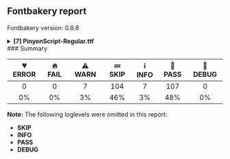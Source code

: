 ## Fontbakery report

Fontbakery version: 0.8.8

<details><summary><b>[7] PinyonScript-Regular.ttf</b></summary><div><details><summary>⚠ <b>WARN:</b> Glyphs are similiar to Google Fonts version? (<a href="https://font-bakery.readthedocs.io/en/latest/fontbakery/profiles/googlefonts.html#com.google.fonts/check/production_glyphs_similarity">com.google.fonts/check/production_glyphs_similarity</a>)</summary><div>


* ⚠ **WARN** Following glyphs differ greatly from Google Fonts version:
	* .notdef
	* question
	* Z
	* underscore
	* germandbls
	* Ccedilla and lslash
</div></details><details><summary>⚠ <b>WARN:</b> Is there kerning info for non-ligated sequences? (<a href="https://font-bakery.readthedocs.io/en/latest/fontbakery/profiles/googlefonts.html#com.google.fonts/check/kerning_for_non_ligated_sequences">com.google.fonts/check/kerning_for_non_ligated_sequences</a>)</summary><div>


* ⚠ **WARN** GPOS table lacks kerning info for the following non-ligated sequences:
	- f + f
	- f + i
	- lslash + lslash

   [code: lacks-kern-info]
</div></details><details><summary>⚠ <b>WARN:</b> Ensure fonts have ScriptLangTags declared on the 'meta' table. (<a href="https://font-bakery.readthedocs.io/en/latest/fontbakery/profiles/googlefonts.html#com.google.fonts/check/meta/script_lang_tags">com.google.fonts/check/meta/script_lang_tags</a>)</summary><div>


* ⚠ **WARN** This font file does not have a 'meta' table. [code: lacks-meta-table]
</div></details><details><summary>⚠ <b>WARN:</b> Check font contains no unreachable glyphs (<a href="https://font-bakery.readthedocs.io/en/latest/fontbakery/profiles/universal.html#com.google.fonts/check/unreachable_glyphs">com.google.fonts/check/unreachable_glyphs</a>)</summary><div>


* ⚠ **WARN** The following glyphs could not be reached by codepoint or substitution rules:
	- NULL
 [code: unreachable-glyphs]
</div></details><details><summary>⚠ <b>WARN:</b> Check if each glyph has the recommended amount of contours. (<a href="https://font-bakery.readthedocs.io/en/latest/fontbakery/profiles/universal.html#com.google.fonts/check/contour_count">com.google.fonts/check/contour_count</a>)</summary><div>


* ⚠ **WARN** This font has a 'Soft Hyphen' character (codepoint 0x00AD) which is supposed to be zero-width and invisible, and is used to mark a hyphenation possibility within a word in the absence of or overriding dictionary hyphenation. It is mostly an obsolete mechanism now, and the character is only included in fonts for legacy codepage coverage. [code: softhyphen]
* ⚠ **WARN** This check inspects the glyph outlines and detects the total number of contours in each of them. The expected values are infered from the typical ammounts of contours observed in a large collection of reference font families. The divergences listed below may simply indicate a significantly different design on some of your glyphs. On the other hand, some of these may flag actual bugs in the font such as glyphs mapped to an incorrect codepoint. Please consider reviewing the design and codepoint assignment of these to make sure they are correct.

The following glyphs do not have the recommended number of contours:

	- Glyph name: at	Contours detected: 3	Expected: 2
	- Glyph name: A	Contours detected: 4	Expected: 2
	- Glyph name: C	Contours detected: 3	Expected: 1
	- Glyph name: D	Contours detected: 3	Expected: 2
	- Glyph name: E	Contours detected: 4	Expected: 1
	- Glyph name: F	Contours detected: 2	Expected: 1
	- Glyph name: G	Contours detected: 2	Expected: 1
	- Glyph name: H	Contours detected: 2	Expected: 1
	- Glyph name: I	Contours detected: 2	Expected: 1
	- Glyph name: J	Contours detected: 3	Expected: 1 
	- And 484 more.

Use -F or --full-lists to disable shortening of long lists.
 [code: contour-count]
</div></details><details><summary>⚠ <b>WARN:</b> Ensure dotted circle glyph is present and can attach marks. (<a href="https://font-bakery.readthedocs.io/en/latest/fontbakery/profiles/universal.html#com.google.fonts/check/dotted_circle">com.google.fonts/check/dotted_circle</a>)</summary><div>


* ⚠ **WARN** No dotted circle glyph present [code: missing-dotted-circle]
</div></details><details><summary>⚠ <b>WARN:</b> Do outlines contain any jaggy segments? (<a href="https://font-bakery.readthedocs.io/en/latest/fontbakery/profiles/<Section: Outline Correctness Checks>.html#com.google.fonts/check/outline_jaggy_segments">com.google.fonts/check/outline_jaggy_segments</a>)</summary><div>


* ⚠ **WARN** The following glyphs have jaggy segments:
	* Eng (U+014A): B<<1224.5,400.0>-<1173.0,308.0>-<1099.0,178.0>>/B<<1099.0,178.0>-<1146.0,235.0>-<1225.0,329.5>> = 9.857811935296947
	* Eng (U+014A): B<<1260.5,783.0>-<1360.0,1001.0>-<1481.0,1209.0>>/B<<1481.0,1209.0>-<1405.0,1114.0>-<1341.0,1034.5>> = 8.471927180503886
	* G (U+0047): B<<930.5,597.5>-<998.0,676.0>-<1053.0,736.0>>/B<<1053.0,736.0>-<890.0,621.0>-<779.5,575.0>> = 12.285762839473662
	* Gbreve (U+011E): B<<930.5,597.5>-<998.0,676.0>-<1053.0,736.0>>/B<<1053.0,736.0>-<890.0,621.0>-<779.5,575.0>> = 12.285762839473662
	* Gcaron (U+01E6): B<<930.5,597.5>-<998.0,676.0>-<1053.0,736.0>>/B<<1053.0,736.0>-<890.0,621.0>-<779.5,575.0>> = 12.285762839473662
	* Gcircumflex (U+011C): B<<930.5,597.5>-<998.0,676.0>-<1053.0,736.0>>/B<<1053.0,736.0>-<890.0,621.0>-<779.5,575.0>> = 12.285762839473662
	* Gdotaccent (U+0120): B<<930.5,597.5>-<998.0,676.0>-<1053.0,736.0>>/B<<1053.0,736.0>-<890.0,621.0>-<779.5,575.0>> = 12.285762839473662
	* H (U+0048): B<<1073.0,843.5>-<1179.0,965.0>-<1241.0,1029.0>>/B<<1241.0,1029.0>-<1141.0,967.0>-<1073.5,943.5>> = 14.110467624904652
	* Hbar (U+0126): B<<1149.5,937.0>-<1200.0,987.0>-<1241.0,1029.0>>/B<<1241.0,1029.0>-<1141.0,967.0>-<1073.5,943.5>> = 13.891364373570608
	* Hcircumflex (U+0124): B<<1073.0,843.5>-<1179.0,965.0>-<1241.0,1029.0>>/B<<1241.0,1029.0>-<1141.0,967.0>-<1073.5,943.5>> = 14.110467624904652 and 132 more.

Use -F or --full-lists to disable shortening of long lists. [code: found-jaggy-segments]
</div></details><br></div></details>
### Summary

| 💔 ERROR | 🔥 FAIL | ⚠ WARN | 💤 SKIP | ℹ INFO | 🍞 PASS | 🔎 DEBUG |
|:-----:|:----:|:----:|:----:|:----:|:----:|:----:|
| 0 | 0 | 7 | 104 | 7 | 107 | 0 |
| 0% | 0% | 3% | 46% | 3% | 48% | 0% |

**Note:** The following loglevels were omitted in this report:
* **SKIP**
* **INFO**
* **PASS**
* **DEBUG**
